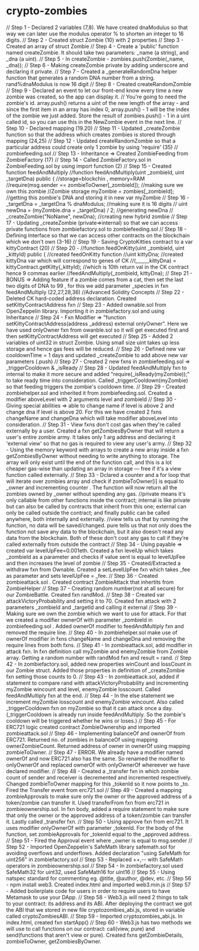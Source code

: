 # crypto-zombies

// Step 1 - Declared 2 variables (7,8). We have created dnaModulus so that way we can later use the modulus operator % to shorten an integer to 16 digits.
// Step 2 - Created struct Zombie (10) with 2 properties
// Step 3 - Created an array of struct Zombie
// Step 4 - Create a 'public' function named createZombie. It should take two parameters: _name (a string), and _dna (a uint).
// Step 5 - In createZombie - zombies.push(Zombie(_name, _dna));
// Step 6 - Making createZombie private by adding underscore and declaring it private.
// Step 7 - Created a _generateRandomDna helper function that generates a random DNA number from a string. rand%dnaModulus is now 16 digit
// Step 8 - Created createRandomZombie
// Step 9 - Declared an event to let our front-end know every time a new zombie was created, so the app can display it.
// You're going to need the zombie's id. array.push() returns a uint of the new length of the array - and since the first item in an array has index 0, array.push() - 1 will be the index of the zombie we just added. Store the result of zombies.push() - 1 in a uint called id, so you can use this in the NewZombie event in the next line.
// Step 10 - Declared mapping (19.20)
// Step 11 - Updated _createZombie function so that the address which creates zombies is stored through mapping (24,25)
// Step 12 - Updated createRandomZombie so that a particular address could create only 1 zombie by using 'require' (35)
// zombiefeeding.sol 
// Step 13 - Inheritance => Created ZombieFeeding from ZombieFactory (17)
// Step 14 - Called ZombieFactory.sol in ZombieFeeding.sol by using import function (2)
// Step 15 - Created function feedAndMultiply //function feedAndMultiply(uint _zombieId, uint _targetDna) public { //storage=blockchin , memory=RAM
                                                    //require(msg.sender == zombieToOwner[_zombieId]); //making sure we own this zombie
                                                    //Zombie storage myZombie = zombies[_zombieId];    //getting this zombie's DNA and storing it in new var myZombie
// Step 16 - _targetDna = _targetDna % dnaModulus;             //making sure it is 16 digits
        //   uint newDna = (myZombie.dna + _targetDna) / 2;    //generating newDna
        //   _createZombie("NoName", newDna);                  //creating new hybrid zombie
// Step 17 - Updating _createZombie (private=>internal) so that we can access private functions from zombiefactory.sol to zombiefeeding.sol
// Step 18 - Defining Interface so that we can access other contracts on the blockchain which we don't own (3-16)
// Step 19 - Saving CryptoKitties contract to a var kittyContract (20)
// Step 20 - //function feedOnKitty(uint _zombieId, uint _kittyId) public {   //created feedOnKitty function
               //uint kittyDna;                                               //created kittyDna var which will correspond to genes of CK 
               //(,,,,,,,,,kittyDna) = kittyContract.getKitty(_kittyId);         //which is 10th return val in the CK contract hence 9 commas earlier
               //feedAndMultiply(_zombieId, kittyDna);
// Step 21 - BONUS => Adding feature if a zombie comes from a cat, then set the last two digits of DNA to 99 , for this we add parameter _species in fxn feedAndMultiply (22,27,28,36)
//Advanced Solidity Concepts
// Step 22 - Deleted CK hard-coded address declaration. Created setKittyContractAddress fxn
// Step 23 - Added ownable.sol from OpenZeppelin library. Importing it in zombiefactory.sol and using Inheritance
// Step 24 - Fxn Modifier => "function setKittyContractAddress(address _address) external onlyOwner". Here we have used onlyOwner fxn from owanble.sol so it will get executed first and then setKittyContractAddress will get executed
// Step 25 - Added 2 variables of uint32 in struct Zombie. Using small size uint takes up less storage and hence gas fees will be reduced.
// Step 26 - Defined new var cooldownTime = 1 days and updated _createZombie to add above new var parameters (.push)
// Step 27 - Created 2 new fxns in zombiefeeding.sol => _triggerCooldown & _isReady
// Step 28 - Updated feedAndMultiply fxn to internal to make it more secure and added "require(_isReady(myZombie));" to take ready time into consideration. Called _triggerCooldown(myZombie) so that feeding triggers the zombie's cooldown time.
// Step 29 - Created zombiehelper.sol and inherited it from zombiefeeding.sol. Created a modifier aboveLevel with 2 arguments level and zombieId
// Step 30 - Giving special abilities => able to change name if level is above 2 and change dna if level is above 20. For this we have created 2 fxns changeName and changeDna which will take modifier aboveLevel into consideration.
// Step 31 - View fxns don't cost gas when they're called externally by a user. Created a fxn getZombiesByOwner that will return a user's entire zombie army. It takes only 1 arg address and declaring it 'external view' so that no gas is required to view any user's army.
// Step 32 - Using the memory keyword with arrays to create a new array inside a fxn getZombiesByOwner without needing to write anything to storage. The array will only exist until the end of the function call, and this is a lot cheaper gas-wise than updating an array in storage — free if it's a view function called externally. 
// Step 33 - Dclared a counter and a for loop that will iterate over zombies array and check if zombieToOwner[i] is equal to _owner and incrementing counter . The function will now return all the zombies owned by _owner without spending any gas.
//private means it's only callable from other functions inside the contract; internal is like private but can also be called by contracts that inherit from this one; external can only be called outside the contract; and finally public can be called anywhere, both internally and externally.
//view tells us that by running the function, no data will be saved/changed. pure tells us that not only does the function not save any data to the blockchain, but it also doesn't read any data from the blockchain. Both of these don't cost any gas to call if they're called externally from outside the contract
// Step 34 - Using payable => created var levelUpFee=0.001eth. Created a fxn levelUp which takes _zombieId as a parameter and checks if value sent is equal to levelUpFee and then increases the level of zombie
// Step 35 - Created/Extracted a withdraw fxn from Ownable. Created a setLevelUpFee fxn which takes _fee as parameter and sets levelUpFee = _fee.
// Step 36 - Created zombieattack.sol . Created contract ZombieAttack that inhertits from ZombieHelper
// Step 37 - Creating random number(not at all secure) for our ZombieBattle. Created fxn randMod.
// Step 38 - Created var attackVictoryProbability and setting it to 70. Created fxn attack with 2 parameters _zombieId and _targetId and calling it external
// Step 39 - Making sure we own the zombie which we want to use for attack. For that we created a modifier ownerOf with parameter _zombieId in zombiefeeding.sol . Added ownerOf modifier to feedAndMultiply fxn and removed the require line.
// Step 40 - In zombiehelper.sol make use of ownerOf modifier in fxns changeName and changeDna and removing the require lines from both fxns.
// Step 41 - In zombieattack.sol, add modifier in attack fxn. In fxn definition call myZombie and enemyZombie from Zombie array. Getting a random number with randMod fxn and result = rand.
// Step 42 - In zombiefactory.sol, added new properties winCount and lossCount in our Zombie struct. Added those properties in definition of _createZombie fxn setting those counts to 0.
// Step 43 - In zombieattack.sol, added if statement to compare rand with attackVictoryProbability and incrementing myZombie wincount and level, enemyZombie losscount. Called feedAndMultiply fxn at the end.
// Step 44 - In the else statement we increment myZombie losscount and enemyZombie wincount. Also called _triggerCooldown fxn on myZombie so that it can attack once a day. (_triggerCooldown is already run inside feedAndMultiply. So the zombie's cooldown will be triggered whether he wins or loses.)
// Step 45 - For ERC721 logic created contract ZombieOwnership and imported zombieattack.sol
// Step 46 - Implementing balanceOf and ownerOf from ERC721. Returned no. of zombies in balanceOf using mapping ownerZombieCount. Returned address of owner in ownerOf using mapping zombieToOwner.
// Step 47 - ERROR. We already have a modifier named ownerOf and now ERC721 also has the same. So renamed the modifier to onlyOwnerOf and replaced ownerOf with onlyOwnerOf whereever we have declared modifier.
// Step 48 - Created a _transfer fxn in which zombie count of sender and receiver is decremented and incremented respectively. Changed zombieToOwner mapping for this _tokenId so it now points to _to. Fired the Transfer event from erc721.sol
// Step 49 - Created a mapping zombieApprovals to make sure only the owner or the approved address of a token/zombie can transfer it. Used transferFrom fxn from erc721 in zombieownership.sol. In fxn body, added a require statement to make sure that only the owner or the approved address of a token/zombie can transfer it. Lastly called _transfer fxn.
// Step 50 - Using approve fxn from erc721. It uses modifier onlyOwnerOf with parameter _tokenId. For the body of the function, set zombieApprovals for _tokenId equal to the _approved address. 
// Step 51 - Fired the Approval event where _owner is equal to msg.sender
// Step 52 - Imported OpenZeppelin's SafeMath library safemath.sol for avoiding overflows and underflows. Added declaration "using SafeMath for uint256" in zombiefactory.sol
// Step 53 - Replaced ++,-- with SafeMath operators in zombieownership.sol
// Step 54 - In zombiefactory.sol used SafeMath32 for uint32, used SafeMath16 for uint16
// Step 55 - Using natspec standard for commenting eg. @title, @author, @dev, etc.
// Step 56 - npm install web3. Created index.html and imported web3.min.js
// Step 57 - Added boilerplate code for users in order to require users to have Metamask to use your DApp.
// Step 58 - Web3.js will need 2 things to talk to your contract: its address and its ABI. After deploying the contract we got the ABI that we stored in new file cryptozombies_abi.js, stored in variable called cryptoZombiesABI.
// Step 59 - Imported cryptozombies_abi.js. In index.html, created fxn startApp()
// Step 60 - Web3.js has two methods we will use to call functions on our contract: call(view, pure) and send(functions that aren't view or pure). Created fxns getZombieDetails, zombieToOwner, getZombiesByOwner.
